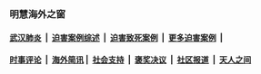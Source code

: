 
### 明慧海外之窗

####  [武汉肺炎](indexes/365.md?t=04111300) &nbsp;|&nbsp;  [迫害案例综述](indexes/328.md?t=04111300) &nbsp;|&nbsp; [迫害致死案例](indexes/277.md?t=04111300)  &nbsp;|&nbsp; [更多迫害案例](indexes/81.md?t=04111300)  &nbsp;|&nbsp; 
####  [时事评论](indexes/19.md?t=04111300) &nbsp;|&nbsp; [海外简讯](indexes/245.md?t=04111300)&nbsp;|&nbsp;  [社会支持](indexes/140.md?t=04111300) &nbsp;|&nbsp; [褒奖决议](indexes/282.md?t=04111300) &nbsp;|&nbsp; [社区报道](indexes/91.md?t=04111300)  &nbsp;|&nbsp; [天人之间](indexes/78.md?t=04111300) 

